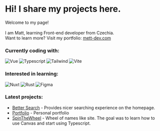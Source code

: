 <h1> Hi! I share my projects here.</h1>

<p>Welcome to my page!</br>
  </br>
  I am Matt, learning Front-end developer from Czechia.</br>
  Want to learn more? Visit my portfolio: <a href="https://www.mett-dev.com/">mett-dev.com</a>

  <h3>Currently coding with:</h3>
<p>
  <img alt="Vue" src="https://img.shields.io/badge/vuejs-%2335495e.svg?style=flat-square&logo=vuedotjs&logoColor=%234FC08D"/>
  <img alt="Typescript" src="https://img.shields.io/badge/typescript-%23007ACC.svg?style=flat-square&logo=typescript&logoColor=white"/>
  <img alt="Tailwind" src="https://img.shields.io/badge/tailwindcss-%2338B2AC.svg?style=flat-square&logo=tailwind-css&logoColor=white"/>
  <img alt="Vite" src="https://img.shields.io/badge/vite-%23646CFF.svg?style=flat-square&logo=vite&logoColor=white"/>
</p>

<h3>Interested in learning:</h3>
<p>
  <img alt="Nuxt" src="https://img.shields.io/badge/Nuxt-002E3B?style=flat-square&logo=nuxtdotjs&logoColor=#00DC82"/>
  <img alt="Rust" src="https://img.shields.io/badge/rust-%23000000.svg?style=flat-square&logo=rust&logoColor=white"/>
  <img alt="Figma" src="https://img.shields.io/badge/figma-%23F24E1E.svg?style=flat-square&logo=figma&logoColor=white"/>
</p>

<h3>Latest projects:</h3>
  <ul>
    <li>
     <a href="https://www.bettersrch.com/">Better Search</a> <span>- Provides nicer searching experience on the homepage.</span>
    </li>
    <li>
     <a href="https://www.mett-dev.com/">Portfolio</a> - Personal portfolio
    </li>
    <li>
     <a href="spin-the-wheel-swart.vercel.app">SpinTheWheel</a> - Wheel of names like site. The goal was to learn how to use Canvas and start using Typescript.
    </li>
  </ul>
